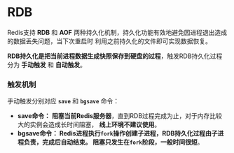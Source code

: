 RDB
===================================================================
Redis支持 **RDB** 和 **AOF** 两种持久化机制，持久化功能有效地避免因进程退出造成的数据丢失问题，当下次重启时
利用之前持久化的文件即可实现数据恢复。

**RDB持久化是把当前进程数据生成快照保存到硬盘的过程**，触发RDB持久化过程分为 **手动触发** 和 **自动触发**。

### 触发机制
手动触发分别对应 **`save`** 和 **`bgsave`** 命令：
+ **save命令：** **阻塞当前Redis服务器**，直到RDB过程完成为止，对于内存比较大的实例会造成长时间阻塞，
**线上环境不建议使用**。
+ **bgsave命令： Redis进程执行`fork`操作创建子进程，RDB持久化过程由子进程负责，完成后自动结束。
阻塞只发生在`fork`阶段，一般时间很短**。
